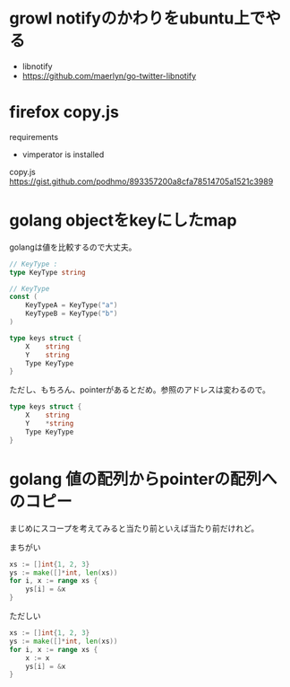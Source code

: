 # growl notifyのかわりをubuntu上でやる

- libnotify
- https://github.com/maerlyn/go-twitter-libnotify

# firefox copy.js

requirements

- vimperator is installed

copy.js
https://gist.github.com/podhmo/893357200a8cfa78514705a1521c3989

# golang objectをkeyにしたmap

golangは値を比較するので大丈夫。


```go
// KeyType :
type KeyType string

// KeyType
const (
	KeyTypeA = KeyType("a")
	KeyTypeB = KeyType("b")
)

type keys struct {
	X    string
	Y    string
	Type KeyType
}
```

ただし、もちろん、pointerがあるとだめ。参照のアドレスは変わるので。

```go
type keys struct {
	X    string
	Y    *string
	Type KeyType
}
```

# golang 値の配列からpointerの配列へのコピー

まじめにスコープを考えてみると当たり前といえば当たり前だけれど。

まちがい

```go
xs := []int{1, 2, 3}
ys := make([]*int, len(xs))
for i, x := range xs {
    ys[i] = &x
}
```

ただしい

```go
xs := []int{1, 2, 3}
ys := make([]*int, len(xs))
for i, x := range xs {
    x := x
    ys[i] = &x
}
```
